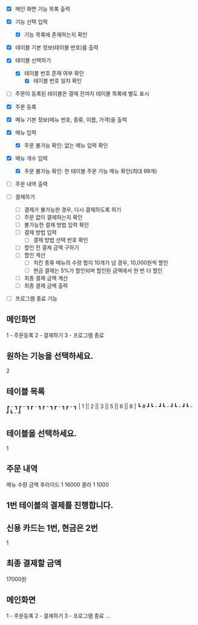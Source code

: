 - [x] 메인 화면 기능 목록 출력
- [x] 기능 선택 입력
  - [x] 기능 목록에 존재하는지 확인 

- [x] 테이블 기본 정보(테이블 번호)를 출력
- [x] 테이블 선택하기
  - [x] 테이블 번호 존재 여부 확인
    - [x] 테이블 번호 일치 확인
- [ ] 주문이 등록된 테이블은 결제 전까지 테이블 목록에 별도 표시

- [x] 주문 등록
- [x] 메뉴 기본 정보(메뉴 번호, 종류, 이름, 가격)을 출력
- [x] 메뉴 입력
  - [x] 주문 불가능 확인: 없는 메뉴 입력 확인
- [x] 메뉴 개수 입력
  - [x] 주문 불가능 확인: 한 테이블 주문 가능 메뉴 확인(최대 99개)
- [ ] 주문 내역 출력 

- [ ] 결제하기
  - [ ] 결제가 불가능한 경우, 다시 결제하도록 하기
   - [ ] 주문 없이 결제하는지 확인
   - [ ] 불가능한 결제 방법 입력 확인
  - [ ] 결제 방법 입력
    - [ ] 결제 방법 선택 번호 확인 
  - [ ] 할인 전 결제 금액 구하기 
  - [ ] 할인 계산
    - [ ] 치킨 종류 메뉴의 수량 합이 10개가 넘 경우, 10,000원씩 할인
    - [ ] 현금 결제는 5%가 할인되며 할인된 금액에서 한 번 더 할인
  - [ ] 최종 결제 금액 계산
  - [ ] 최종 결제 금액 출력

- [ ] 프로그램 종료 기능

## 메인화면
1 - 주문등록
2 - 결제하기
3 - 프로그램 종료

## 원하는 기능을 선택하세요.
2

## 테이블 목록
┏ - ┓┏ - ┓┏ - ┓┏ - ┓┏ - ┓┏ - ┓
| 1 || 2 || 3 || 5 || 6 || 8 |
┗ # ┛┗ - ┛┗ - ┛┗ - ┛┗ - ┛┗ - ┛

## 테이블을 선택하세요.
1

## 주문 내역
메뉴 수량 금액
후라이드 1 16000
콜라 1 1000

## 1번 테이블의 결제를 진행합니다.
## 신용 카드는 1번, 현금은 2번
1

## 최종 결제할 금액
17000원

## 메인화면
1 - 주문등록
2 - 결제하기
3 - 프로그램 종료
...